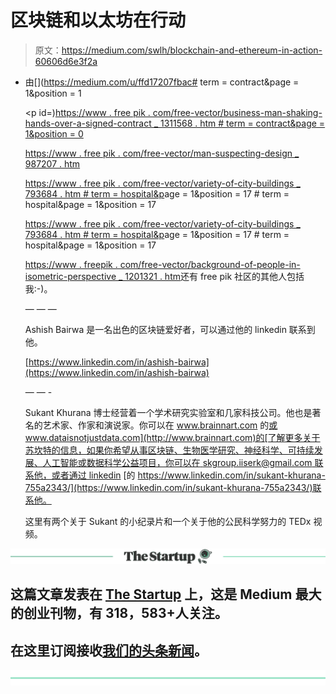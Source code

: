 # 区块链和以太坊在行动

> 原文：<https://medium.com/swlh/blockchain-and-ethereum-in-action-60606d6e3f2a>

*   由[](https://medium.com/u/ffd17207fbac# term = contract&page = 1&position = 1</p><p id=)[https://www . free pik . com/free-vector/business-man-shaking-hands-over-a-signed-contract _ 1311568 . htm # term = contract&page = 1&position = 0](https://www.freepik.com/free-vector/business-man-shaking-hands-over-a-signed-contract_1311568.htm#term=contract&page=1&position=0)

    [https://www . free pik . com/free-vector/man-suspecting-design _ 987207 . htm](https://www.freepik.com/free-vector/man-doubting-design_987207.htm)

    [https://www . free pik . com/free-vector/variety-of-city-buildings _ 793684 . htm # term = hospital&p](https://www.freepik.com/free-vector/variety-of-city-buildings_793684.htm#term=hospital&p)age = 1&position = 17 # term = hospital&page = 1&position = 17

    [https://www . free pik . com/free-vector/variety-of-city-buildings _ 793684 . htm # term = hospital&p](https://www.freepik.com/free-vector/variety-of-city-buildings_793684.htm#term=hospital&p)age = 1&position = 17 # term = hospital&page = 1&position = 17

    [https://www . freepik . com/free-vector/background-of-people-in-isometric-perspective _ 1201321 . htm](https://www.freepik.com/free-vector/background-of-people-in-isometric-perspective_1201321.htm)还有 free pik 社区的其他人包括我:-)。

    — — —

    Ashish Bairwa 是一名出色的区块链爱好者，可以通过他的 linkedin 联系到他。

    [https://www.linkedin.com/in/ashish-bairwa](https://www.linkedin.com/in/ashish-bairwa)

    — — -

    Sukant Khurana 博士经营着一个学术研究实验室和几家科技公司。他也是著名的艺术家、作家和演说家。你可以在 www.brainnart.com 的[或 www.dataisnotjustdata.com](http://www.brainnart.com)的[了解更多关于苏坎特的信息，如果你希望从事区块链、生物医学研究、神经科学、可持续发展、人工智能或数据科学公益项目，你可以在 skgroup.iiserk@gmail.com 联系他，或者通过 linkedin](http://www.dataisnotjustdata.com) [的 https://www.linkedin.com/in/sukant-khurana-755a2343/](https://www.linkedin.com/in/sukant-khurana-755a2343/)联系他。

    这里有两个关于 Sukant 的小纪录片和一个关于他的公民科学努力的 TEDx 视频。

[![](img/308a8d84fb9b2fab43d66c117fcc4bb4.png)](https://medium.com/swlh)

## 这篇文章发表在 [The Startup](https://medium.com/swlh) 上，这是 Medium 最大的创业刊物，有 318，583+人关注。

## 在这里订阅接收[我们的头条新闻](http://growthsupply.com/the-startup-newsletter/)。

[![](img/b0164736ea17a63403e660de5dedf91a.png)](https://medium.com/swlh)